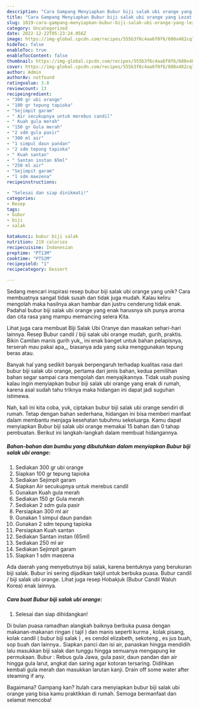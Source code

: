 ```yaml
---
description: "Cara Gampang Menyiapkan Bubur biji salak ubi orange yang Lezat Sekali"
title: "Cara Gampang Menyiapkan Bubur biji salak ubi orange yang Lezat Sekali"
slug: 1819-cara-gampang-menyiapkan-bubur-biji-salak-ubi-orange-yang-lezat-sekali
category: Uncategorized
date: 2022-12-22T05:23:24.056Z
image: https://img-global.cpcdn.com/recipes/555b3f6c4aa6f0f6/680x482cq70/bubur-biji-salak-ubi-orange-foto-resep-utama.jpg
hideToc: false
enableToc: true
enableTocContent: false
thumbnail: https://img-global.cpcdn.com/recipes/555b3f6c4aa6f0f6/680x482cq70/bubur-biji-salak-ubi-orange-foto-resep-utama.jpg
cover: https://img-global.cpcdn.com/recipes/555b3f6c4aa6f0f6/680x482cq70/bubur-biji-salak-ubi-orange-foto-resep-utama.jpg
author: Admin
authorAv: notfound
ratingvalue: 3.8
reviewcount: 13
recipeingredient:
- "300 gr ubi orange"
- "100 gr tepung tapioka"
- "Sejimpit garam"
- " Air secukupnya untuk merebus candil"
- " Kuah gula merah"
- "150 gr Gula merah"
- "2 sdm gula pasir"
- "300 ml air"
- "1 simpul daun pandan"
- "2 sdm tepung tapioka"
- " Kuah santan"
- " Santan instan 65ml"
- "250 ml air"
- "Sejimpit garam"
- "1 sdm maezena"
recipeinstructions:

- "Selesai dan siap dinikmati!"
categories:
- Resep
tags:
- bubur
- biji
- salak

katakunci: bubur biji salak 
nutrition: 219 calories
recipecuisine: Indonesian
preptime: "PT13M"
cooktime: "PT52M"
recipeyield: "1"
recipecategory: Dessert

---
```





Sedang mencari inspirasi resep bubur biji salak ubi orange yang unik? Cara membuatnya sangat tidak susah dan tidak juga mudah. Kalau keliru mengolah maka hasilnya akan hambar dan justru cenderung tidak enak. Padahal bubur biji salak ubi orange yang enak harusnya sih punya aroma dan cita rasa yang mampu memancing selera Kita.





Lihat juga cara membuat Biji Salak Ubi Oranye dan masakan sehari-hari lainnya. Resep Bubur candil / biji salak ubi orange mudah, gurih, praktis. Bikin Camilan manis gurih yuk,, ini enak banget untuk bahan pelapisnya, terserah mau pakai apa,,, biasanya ada yang suka menggunakan tepung beras atau.

Banyak hal yang sedikit banyak berpengaruh terhadap kualitas rasa dari bubur biji salak ubi orange, pertama dari jenis bahan, kedua pemilihan bahan segar sampai cara mengolah dan menyajikannya. Tidak usah pusing kalau ingin menyiapkan bubur biji salak ubi orange yang enak di rumah, karena asal sudah tahu triknya maka hidangan ini dapat jadi suguhan istimewa.






Nah, kali ini kita coba, yuk, ciptakan bubur biji salak ubi orange sendiri di rumah. Tetap dengan bahan sederhana, hidangan ini bisa memberi manfaat dalam membantu menjaga kesehatan tubuhmu sekeluarga. Kamu dapat menyiapkan Bubur biji salak ubi orange memakai 15 bahan dan 0 tahap pembuatan. Berikut ini langkah-langkah dalam membuat hidangannya.

<!--inarticleads1-->

##### Bahan-bahan dan bumbu yang dibutuhkan dalam menyiapkan Bubur biji salak ubi orange:

1. Sediakan 300 gr ubi orange
1. Siapkan 100 gr tepung tapioka
1. Sediakan Sejimpit garam
1. Siapkan  Air secukupnya untuk merebus candil
1. Gunakan  Kuah gula merah
1. Sediakan 150 gr Gula merah
1. Sediakan 2 sdm gula pasir
1. Persiapkan 300 ml air
1. Gunakan 1 simpul daun pandan
1. Gunakan 2 sdm tepung tapioka
1. Persiapkan  Kuah santan
1. Sediakan  Santan instan (65ml)
1. Sediakan 250 ml air
1. Sediakan Sejimpit garam
1. Siapkan 1 sdm maezena


Ada daerah yang menyebutnya biji salak, karena bentuknya yang berukuran biji salak. Bubur ini sering dijadikan takjil untuk berbuka puasa. Bubur candil / biji salak ubi orange. Lihat juga resep Hobakjuk (Bubur Candil Waluh Korea) enak lainnya. 

<!--inarticleads2-->

##### Cara buat Bubur biji salak ubi orange:


1. Selesai dan siap dihidangkan!

Di bulan puasa ramadhan alangkah baiknya berbuka puasa dengan makanan-makanan ringan ( tajil ) dan manis seperti kurma , kolak pisang, kolak candil ( bubur biji salak ) , es cendol elizabeth, sekoteng , es jus buah, sop buah dan lainnya.. Siapkan panci dan isi air, panaskan hingga mendidih lalu masukkan biji salak dan tunggu hingga semuanya mengapung ke permukaan. Bubur : Rebus gula Jawa, gula pasir, daun pandan dan air hingga gula larut, angkat dan saring agar kotoran tersaring. Didihkan kembali gula merah dan masukkan larutan kanji. Drain off some water after steaming if any. 

Bagaimana? Gampang kan? Itulah cara menyiapkan bubur biji salak ubi orange yang bisa kamu praktikkan di rumah. Semoga bermanfaat dan selamat mencoba!

